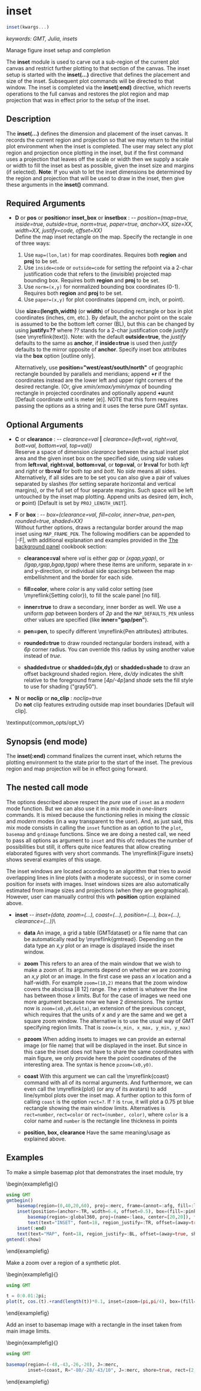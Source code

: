 # inset

```julia
inset(kwargs...)
```

*keywords: GMT, Julia, insets*

Manage figure inset setup and completion

The **inset** module is used to carve out a sub-region of the current plot canvas and
restrict further plotting to that section of the canvas. The inset setup is started with the **inset(...)**
directive that defines the placement and size of the inset. Subsequent plot commands will be directed
to that window. The inset is completed via the **inset(:end)** directive, which reverts operations to the full
canvas and restores the plot region and map projection that was in effect prior to the setup of the inset.


Description
-----------

The **inset(...)** defines the dimension and placement of the inset canvas. It records the current region and
projection so that we may return to the initial plot environment when  the inset is completed. The user may
select any plot region and projection once plotting in the inset, but if the first command uses a projection
that leaves off the scale or width then we supply a scale or width to fill the inset as best as possible, given
the inset size and margins (if selected). **Note**: If you wish to let the inset dimensions be determined by the
region and projection that will be used to draw in the inset, then give these arguments in the **inset()** command.


Required Arguments
------------------

- **D** or **pos**  or **position**or **inset_box** or **insetbox** : -- *position=(map=true, inside=true, outside=true, norm=true, paper=true, anchor=XX, size=XX, width=XX, justify=code, offset=XX)*\
    Define the map inset rectangle on the map. Specify the rectangle in one of three ways:

    1. Use `map=(lon,lat)` for map coordinates. Requires both **region** and **proj** to be set.
    2. Use `inside=code` or `outside=code` for setting the refpoint via a 2-char justification code that refers to
       the (invisible) projected map bounding box. Requires both **region** and **proj** to be set.
    3. Use `norm=(x,y)` for normalized bounding box coordinates (0-1). Requires both **region** and **proj** to be set.
    4. Use `paper=(x,y)` for plot coordinates (append cm, inch, or point).

    Use **size=(length,width)** (or **width**) of bounding rectangle or box in plot coordinates (inches, cm, etc.).
    By default, the anchor point on the scale is assumed to be the bottom left corner (BL), but this can be changed
    by using **justify=??** where *??* stands for a 2-char justification code *justify* (see \myreflink{text}).
    Note: with the default **outside=true**, the *justify* defaults to the same as **anchor**, if **inside=true** is used then *justify* defaults to the mirror opposite of **anchor**. Specify inset box attributes via the **box** option [outline only].

    Alternatively, use **position="west/east/south/north"** of geographic rectangle bounded by parallels and
    meridians; append **+r** if the coordinates instead are the lower left and upper right corners of the desired
    rectangle. (Or, give *xmin/xmax/ymin/ymax* of bounding rectangle in projected coordinates and optionally
    append **+u**unit [Default coordinate unit is meter (e)]. NOTE that this form requires passing the options
    as a string and it uses the terse pure GMT syntax.

Optional Arguments
------------------

- **C** or **clearance** : -- *clearance=val* **|** *clearance=(left=val, right=val, bott=val, bottom=val, top=val))*\
    Reserve a space of dimension *clearance* between the actual inset plot area and the given inset box on the specified
    side, using *side* values from **left=val**, **right=val**, **bottom=val**, or **top=val**, or **lr=val** for both
    *left* and *right* or **tb=val** for both *top* and *bott*. No *side* means all sides. Alternatively, if all sides
    are to be set you can also give a pair of values separated by slashes (for setting separate horizontal and vertical
    margins), or the full set of four separate margins. Such space will be left untouched by the inset map plotting.
    Append units as desired  (**c**m, **i**nch, or **p**oint) [Default is set by `PROJ_LENGTH_UNIT`].

- **F** or **box** : -- *box=(clearance=val, fill=color, inner=true, pen=pen, rounded=true, shaded=XX)*\
    Without further options, draws a rectangular border around the map inset using `MAP_FRAME_PEN`. The following
    modifiers can be appended to |-F|, with additional explanation and examples provided in the
    [The background panel](https://docs.generic-mapping-tools.org/dev/cookbook/features.html#background-panel)
    cookbook section:

    - **clearance=val** where *val* is either *gap* or *(xgap,ygap)*, or *(lgap,rgap,bgap,tgap)* where these items are uniform, separate in x- and y-direction, or individual side spacings between the map embellishment and the border for each side.
    
    - **fill=color**, where *color* is any valid color setting (see \myreflink{Setting color}), to fill the scale panel [no fill].
    
    - **inner=true** to draw a secondary, inner border as well. We use a uniform *gap* between borders of *2p* and the `MAP_DEFAULTS_PEN` unless other values are specified (like **inner="gap/pen"**). 
    
    - **pen=pen**, to specify different \myreflink{Pen attributes} attributes.
    
    - **rounded=true** to draw rounded rectangular borders instead, with a *6p* corner radius. You can override this radius by using another value instead of *true*.
    
    - **shadded=true** or **shadded=(dx,dy)** or **shadded=shade** to draw an offset background shaded region. Here, *dx/dy* indicates the shift relative to the foreground frame [*4p/-4p*]and *shade* sets the fill style to use for shading ("gray50").


- **N** or **noclip** or **no\_clip** : *noclip=true*\
    Do **not** clip features extruding outside map inset boundaries [Default will clip].


\textinput{common_opts/opt_V}

Synopsis (end mode)
-------------------

The **inset(:end)** command finalizes the current inset, which returns the plotting environment to the state
prior to the start of the inset. The previous region and map projection will be in effect going forward.


The nested call mode
--------------------

The options described above respect the _pure_ use of `inset` as a _modern_ mode function. But we can also use it
in a mix mode in _one-liners_ commands. It is mixed because the functioning relies in mixing the _classic_ and
_modern_ modes (in a way transparent to the user). And, as just said, this mix mode consists in calling the `inset`
function as an option to the `plot`, `basemap` and `grdimage` functions. Since we are doing a nested call, we need
to pass all options as argument to `inset` and this ofc reduces the number of possibilities but still, it offers
quite nice features that allow creating elaborated figures with very short commands. The \myreflink{Figure insets}
shows several examples of this usage.

The inset windows are located according to an algorithm that tries to avoid overlapping lines in line plots (with
a moderate success), or in some corner position for insets with images. Inset windows sizes are also automatically
estimated from image sizes and projections (when they are geographical). However, user can manually control this
wth **position** option explained above.

- **inset** -- *inset=(data, zoom=(...), coast=(...), position=(...), box=(...), clearance=(...))*\

    - **data** An image, a grid a table (GMTdataset) or a file name that can be automatically read by
    \myreflink{gmtread}. Depending on the data type an _x,y_ plot or an image is displayed inside the inset window. 

    - **zoom** This refers to an area of the main window that we wish to make a zoom of. Its arguments depend
    on whether we are zooming an _x,y_ plot or an image. In the first case we pass an _x_ location and a half-width.
    For example `zoom=(10,2)` means that the zoom window covers the abscissa [8 12] range. The _y_ extent is whatever
    the line has between those _x_ limits. But for the case of images we need one more argument because now we have 2
    dimensions. The syntax now is `zoom=(x0,y0,delta)`, an extension of the previous concept, which requires that the
    units of _x_ and _y_ are the same and we get a square zoom window. The alternative is to use the usual way of GMT
    specifying region limits. That is `zoom=(x_min, x_max, y_min, y_max)`

    - **pzoom** When adding insets to images we can provide an external image (or file name) that will be displayed
    in the inset. But since in this case the inset does not have to share the same coordinates with main figure, we
    only provide here the point coordinates of the interesting area. The syntax is hence `pzoom=(x0,y0)`.

    - **coast** With this argument we can call the \myreflink{coast} command with all of its normal arguments. And
    furthermore, we can even call the \myreflink{plot} (or any of its avatars) to add line/symbol plots over the
    inset map. A further option to this form of calling `coast` is the option `rect=?`. If `?` is `true`, it will
    plot a 0.75 pt blue rectangle showing the main window limits. Alternatives is `rect=number`, `rect=color` or
    `rect=(number, color)`, where `color` is a color name and `number` is the rectangle line thickness in points

    - **position, box, clearance** Have the same meaning/usage as explained above. 

Examples
--------

To make a simple basemap plot that demonstrates the inset module, try

\begin{examplefig}{}
```julia
using GMT
gmtbegin()
	basemap(region=(0,40,20,60), proj=:merc, frame=(annot=:afg, fill=:lightgreen))
	inset(position=(anchor=:TR, width=6.4, offset=0.5), box=(fill=:pink, pen=0.5), margins=0.6)
		basemap(region=:global360, proj=(name=:laea, center=[20,20]), figsize=5, frame=:afg)
		text(text="INSET", font=18, region_justify=:TR, offset=(away=true, shift=-0.4), noclip=true)
	inset(:end)
	text(text="MAP", font=18, region_justify=:BL, offset=(away=true, shift=0.5))
gmtend(:show)
```
\end{examplefig}

Make a zoom over a region of a synthetic plot.

\begin{examplefig}{}
```julia
using GMT

t = 0:0.01:2pi;
plot(t, cos.(t).+rand(length(t))*0.1, inset=(zoom=(pi,pi/4), box=(fill=:lightblue,)), show=true)
```
\end{examplefig}


Add an inset to basemap image with a rectangle in the inset taken from main image limits.

\begin{examplefig}{}
```julia
using GMT

basemap(region=(-48,-43,-26,-20), J=:merc,
        inset=(coast, R="-80/-28/-43/10", J=:merc, shore=true, rect=(2,:red)), show=true)
```
\end{examplefig}